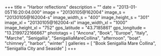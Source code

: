+++
title = "Harbor reflections"
description = ""
date = "2013-01-05T16:20:04.000"
image = "20130105@162004"
image_s = "20130105@162004-s"
image_width_s = "400"
image_height_s = "301"
image_xl = "20130105@162004-xl"
image_width_xl = "1000"
image_height_xl = "752"
gps_latitude = "43.7185861"
gps_longitude = "13.2199722166667"
phototags = [ "Ancona", "Book", "Europe", "Italy", "Marche", "Senigallia", "SenigalliaMareCollina", "afternoon", "boat", "chimney", "harbor", "winter" ]
galleries = [ "Book Senigallia Mare Collina", "Senigallia City and Seaside" ]
+++
